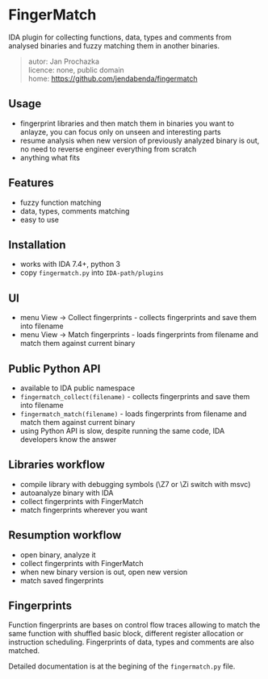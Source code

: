 # FingerMatch

IDA plugin for collecting functions, data, types and comments from analysed binaries
and fuzzy matching them in another binaries.

> autor: Jan Prochazka<br>
> licence: none, public domain<br>
> home: https://github.com/jendabenda/fingermatch<br>


## Usage
 * fingerprint libraries and then match them in binaries you want to anlayze,
   you can focus only on unseen and interesting parts
 * resume analysis when new version of previously analyzed binary is out, no need to
   reverse engineer everything from scratch
 * anything what fits


## Features
 * fuzzy function matching
 * data, types, comments matching
 * easy to use


## Installation
 * works with IDA 7.4+, python 3
 * copy `fingermatch.py` into `IDA-path/plugins`


## UI
 * menu View -> Collect fingerprints - collects fingerprints and save them into filename
 * menu View -> Match fingerprints - loads fingerprints from filename and match them against
   current binary


## Public Python API
 * available to IDA public namespace
 * `fingermatch_collect(filename)` - collects fingerprints and save them into filename
 * `fingermatch_match(filename)` - loads fingerprints from filename and match them against current binary
 * using Python API is slow, despite running the same code, IDA developers know the answer


## Libraries workflow
 * compile library with debugging symbols (\Z7 or \Zi switch with msvc)
 * autoanalyze binary with IDA
 * collect fingerprints with FingerMatch
 * match fingerprints wherever you want

## Resumption workflow
 * open binary, analyze it
 * collect fingerprints with FingerMatch
 * when new binary version is out, open new version
 * match saved fingerprints


## Fingerprints
Function fingerprints are bases on control flow traces allowing to match the same function
with shuffled basic block, different register allocation or instruction scheduling.
Fingerprints of data, types and comments are also matched.

Detailed documentation is at the begining of the `fingermatch.py` file.
